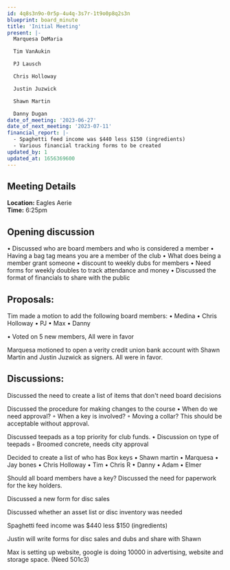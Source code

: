 ```yaml
---
id: 4q8s3n9o-0r5p-4u4q-3s7r-1t9o0p8q2s3n
blueprint: board_minute
title: 'Initial Meeting'
present: |-
  Marquesa DeMaria

  Tim VanAukin

  PJ Lausch

  Chris Holloway

  Justin Juzwick

  Shawn Martin

  Danny Dugan
date_of_meeting: '2023-06-27'
date_of_next_meeting: '2023-07-11'
financial_report: |-
  - Spaghetti feed income was $440 less $150 (ingredients)
  - Various financial tracking forms to be created
updated_by: 1
updated_at: 1656369600
---
```

## Meeting Details
**Location:** Eagles Aerie  
**Time:** 6:25pm

## Opening discussion
• Discussed who are board members and who is considered a member
• Having a bag tag means you are a member of the club
• What does being a member grant someone
• discount to weekly dubs for members
• Need forms for weekly doubles to track attendance and money
• Discussed the format of financials to share with the public

## Proposals:
Tim made a motion to add the following board members:
• Medina
• Chris Holloway
• PJ
• Max
• Danny

• Voted on 5 new members, All were in favor

Marquesa motioned to open a verity credit union bank account with Shawn Martin and Justin Juzwick as signers. All were in favor.

## Discussions:
Discussed the need to create a list of items that don't need board decisions

Discussed the procedure for making changes to the course
• When do we need approval?
  ◦ When a key is involved?
  ◦ Moving a collar? This should be acceptable without approval.

Discussed teepads as a top priority for club funds.
• Discussion on type of teepads
  ◦ Broomed concrete, needs city approval

Decided to create a list of who has Box keys
• Shawn martin
• Marquesa
• Jay bones
• Chris Holloway
• Tim
• Chris R
• Danny
• Adam
• Elmer

Should all board members have a key? Discussed the need for paperwork for the key holders.

Discussed a new form for disc sales

Discussed whether an asset list or disc inventory was needed

Spaghetti feed income was $440 less $150 (ingredients)

Justin will write forms for disc sales and dubs and share with Shawn

Max is setting up website, google is doing 10000 in advertising, website and storage space. (Need 501c3)
